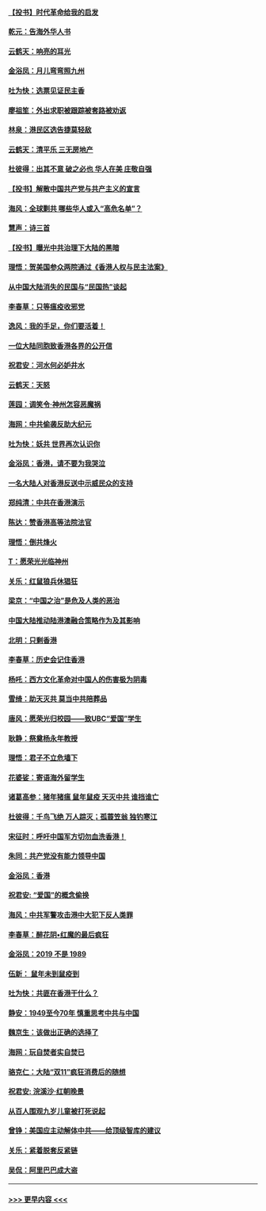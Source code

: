 #### [【投书】时代革命给我的启发](../pages/nsc993/n11684287.md?t=11280433) 
#### [乾元：告海外华人书](../pages/nsc993/n11684044.md?t=11280433) 
#### [云鹤天：响亮的耳光](../pages/nsc993/n11684254.md?t=11280433) 
#### [金浴凤：月儿弯弯照九州](../pages/nsc993/n11684231.md?t=11280433) 
#### [吐为快：选票见证民主香](../pages/nsc993/n11684206.md?t=11280433) 
#### [廖祖笙：外出求职被跟踪被套路被劝返](../pages/nsc993/n11683874.md?t=11280433) 
#### [林泉：港民区选告捷莫轻敌](../pages/nsc993/n11683930.md?t=11280433) 
#### [云鹤天：清平乐 三无房地产](../pages/nsc993/n11681521.md?t=11280433) 
#### [杜彼得：出其不意 破之必也 华人在美 庄敬自强](../pages/nsc993/n11679554.md?t=11280433) 
#### [【投书】解散中国共产党与共产主义的宣言](../pages/nsc993/n11679177.md?t=11280433) 
#### [海风：全球剿共 哪些华人或入“高危名单”？](../pages/nsc993/n11678617.md?t=11280433) 
#### [慧声：诗三首](../pages/nsc993/n11678848.md?t=11280433) 
#### [【投书】曝光中共治理下大陆的黑暗](../pages/nsc993/n11678674.md?t=11280433) 
#### [理悟：贺美国参众两院通过《香港人权与民主法案》](../pages/nsc993/n11678104.md?t=11280433) 
#### [从中国大陆消失的民国与“民国热”谈起](../pages/nsc993/n11678075.md?t=11280433) 
#### [李春草：只等瘟疫收邪党](../pages/nsc993/n11677308.md?t=11280433) 
#### [逸风：我的手足，你们要活着！](../pages/nsc993/n11676352.md?t=11280433) 
#### [一位大陆同胞致香港各界的公开信](../pages/nsc993/n11675761.md?t=11280433) 
#### [祝君安：河水何必妒井水](../pages/nsc993/n11675746.md?t=11280433) 
#### [云鹤天：天怒](../pages/nsc993/n11675718.md?t=11280433) 
#### [莲园：调笑令‧神州怎容恶魔祸](../pages/nsc993/n11675648.md?t=11280433) 
#### [海网：中共偷袭反助大纪元](../pages/nsc993/n11673515.md?t=11280433) 
#### [吐为快：妖共 世界再次认识你](../pages/nsc993/n11673506.md?t=11280433) 
#### [金浴凤：香港，请不要为我哭泣](../pages/nsc993/n11673248.md?t=11280433) 
#### [一名大陆人对香港反送中示威民众的支持](../pages/nsc993/n11672615.md?t=11280433) 
#### [郑纯清：中共在香港演示](../pages/nsc993/n11670539.md?t=11280433) 
#### [陈达：赞香港高等法院法官](../pages/nsc993/n11669542.md?t=11280433) 
#### [理悟：倒共烽火](../pages/nsc993/n11668844.md?t=11280433) 
#### [T：愿荣光光临神州](../pages/nsc993/n11668421.md?t=11280433) 
#### [关乐：红鼠狼兵休猖狂](../pages/nsc993/n11668378.md?t=11280433) 
#### [梁京：“中国之治”是危及人类的恶治](../pages/nsc993/n11668328.md?t=11280433) 
#### [中国大陆推动陆港澳融合策略作为及其影响](../pages/nsc993/n11668157.md?t=11280433) 
#### [北明：只剩香港](../pages/nsc993/n11668002.md?t=11280433) 
#### [李春草：历史会记住香港](../pages/nsc993/n11667927.md?t=11280433) 
#### [杨吒：西方文化革命对中国人的伤害极为阴毒](../pages/nsc993/n11664521.md?t=11280433) 
#### [雪绮：助天灭共 莫当中共陪葬品](../pages/nsc993/n11662650.md?t=11280433) 
#### [唐风：愿荣光归校园——致UBC“爱国”学生](../pages/nsc993/n11662194.md?t=11280433) 
#### [耿静：祭奠杨永年教授](../pages/nsc993/n11662514.md?t=11280433) 
#### [理悟：君子不立危墙下](../pages/nsc993/n11662172.md?t=11280433) 
#### [花婆娑：寄语海外留学生](../pages/nsc993/n11662121.md?t=11280433) 
#### [诸葛高参：猪年猪瘟 鼠年鼠疫 天灭中共 谁挡谁亡](../pages/nsc993/n11661980.md?t=11280433) 
#### [杜彼得：千鸟飞绝 万人踪灭；孤蓑笠翁 独钓寒江](../pages/nsc993/n11661170.md?t=11280433) 
#### [宋征时：呼吁中国军方切勿血洗香港！](../pages/nsc993/n11415318.md?t=11280433) 
#### [朱同：共产党没有能力领导中国](../pages/nsc993/n11660421.md?t=11280433) 
#### [金浴凤：香港](../pages/nsc993/n11660419.md?t=11280433) 
#### [祝君安: “爱国”的概念偷换](../pages/nsc993/n11659706.md?t=11280433) 
#### [海风：中共军警攻击港中大犯下反人类罪](../pages/nsc993/n11659632.md?t=11280433) 
#### [李春草：醉花阴•红魔的最后疯狂](../pages/nsc993/n11659287.md?t=11280433) 
#### [金浴凤：2019 不是 1989](../pages/nsc993/n11657663.md?t=11280433) 
#### [伍新： 鼠年未到鼠疫到](../pages/nsc993/n11655098.md?t=11280433) 
#### [吐为快：共匪在香港干什么？](../pages/nsc993/n11654891.md?t=11280433) 
#### [静安：1949至今70年 慎重思考中共与中国](../pages/nsc993/n11651244.md?t=11280433) 
#### [魏京生：该做出正确的选择了](../pages/nsc993/n11653084.md?t=11280433) 
#### [海网：玩自焚者实自焚已](../pages/nsc993/n11652423.md?t=11280433) 
#### [骆克仁：大陆“双11”疯狂消费后的随想](../pages/nsc993/n11652305.md?t=11280433) 
#### [祝君安: 浣溪沙·红朝晚景](../pages/nsc993/n11652258.md?t=11280433) 
#### [从百人围观九岁儿童被打死说起](../pages/nsc993/n11651030.md?t=11280433) 
#### [曾铮：美国应主动解体中共——给顶级智库的建议](../pages/nsc993/n11649888.md?t=11280433) 
#### [关乐：紧着脱套反紧链](../pages/nsc993/n11649069.md?t=11280433) 
#### [吴侃：阿里巴巴成大盗](../pages/nsc993/n11645523.md?t=11280433) 

----
#### [ >>> 更早内容 <<< ](../indexes/nsc993-earlier.md)
